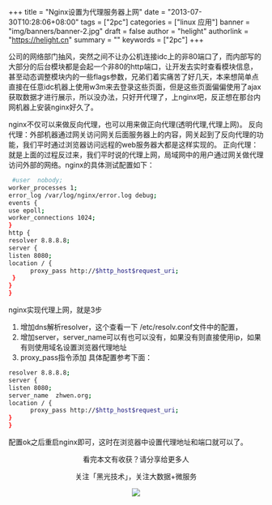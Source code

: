 +++
title = "Nginx设置为代理服务器上网"
date = "2013-07-30T10:28:06+08:00"
tags = ["2pc"]
categories = ["linux 应用"]
banner = "img/banners/banner-2.jpg"
draft = false
author = "helight"
authorlink = "https://helight.cn"
summary = ""
keywords = ["2pc"]
+++

公司的网络部门抽风，突然之间不让办公机连接idc上的非80端口了，而内部写的大部分的后台模块都是会起一个非80的http端口，让开发去实时查看模块信息，甚至动态调整模块内的一些flags参数，兄弟们着实痛苦了好几天，本来想简单点直接在任意idc机器上使用w3m来去登录这些页面，但是这些页面偏偏使用了ajax获取数据才进行展示，所以没办法，只好开代理了，上nginx吧，反正想在那台内网机器上安装nginx好久了。
<!--more-->
nginx不仅可以来做反向代理，也可以用来做正向代理(透明代理,代理上网)。
反向代理：外部机器通过网关访问网关后面服务器上的内容，网关起到了反向代理的功能，我们平时通过浏览器访问远程的web服务器大都是这样实现的。
正向代理：就是上面的过程反过来，我们平时说的代理上网，局域网中的用户通过网关做代理访问外部的网络。nginx的具体测试配置如下：
```sh
 #user  nobody;
worker_processes 1;
error_log /var/log/nginx/error.log debug;
events {    
use epoll;    
worker_connections 1024;
} 
http {    
resolver 8.8.8.8;    
server {        
listen 8080;        
location / {           
      proxy_pass http://$http_host$request_uri;       
 }    
}
}
```
nginx实现代理上网，就是3步

1. 增加dns解析resolver，这个查看一下 /etc/resolv.conf文件中的配置，
2. 增加server，server_name可以有也可以没有，如果没有则直接使用ip，如果有则使用域名设置浏览器代理地址
3. proxy_pass指令添加
具体配置参考下面：
```sh
resolver 8.8.8.8;
server {    
listen 8080;    
server_name  zhwen.org;
location / {       
      proxy_pass http://$http_host$request_uri;    
}
}
```
配置ok之后重启nginx即可，这时在浏览器中设置代理地址和端口就可以了。

<center>
看完本文有收获？请分享给更多人<br>

关注「黑光技术」，关注大数据+微服务<br>

![](/img/qrcode_helight_tech.jpg)
</center>
